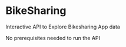 # BikeSharing
Interactive API to Explore Bikesharing App data

No prerequisites needed to run the API
